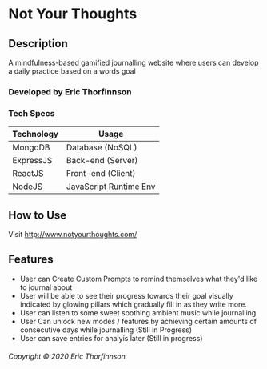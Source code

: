 # Not Your Thoughts
## Description
A mindfulness-based gamified journalling website where users can develop a daily practice based on a words goal
### Developed by Eric Thorfinnson


### Tech Specs
Technology | Usage
---------- | ------
MongoDB    | Database (NoSQL)
ExpressJS  | Back-end (Server)
ReactJS    | Front-end (Client)
NodeJS     | JavaScript Runtime Env

## How to Use
Visit http://www.notyourthoughts.com/


## Features
* User can Create Custom Prompts to remind themselves what they'd like to journal about
* User will be able to see their progress towards their goal visually indicated by glowing pillars which gradually fill in as they write more. 
* User can listen to some sweet soothing ambient music while journalling
* User Can unlock new modes / features by achieving certain amounts of consecutive days while journalling (Still in Progress)
* User can save entries for analyis later (Still in progress)



###### Copyright &copy; 2020 Eric Thorfinnson
